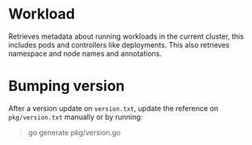 # Workload

Retrieves metadata about running workloads in the current cluster, this includes pods and controllers like deployments. This also retrieves namespace and node names and annotations.

# Bumping version

After a version update on `version.txt`, update the reference on `pkg/version.txt` manually or by running:

> go generate pkg/version.go